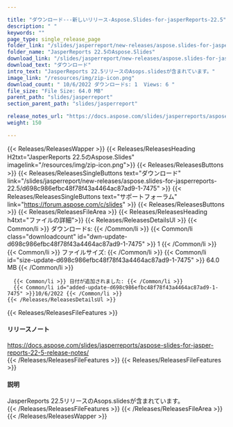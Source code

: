 ```yaml
---

title: "ダウンロード---新しいリリース-Aspose.Slides-for-jasperReports-22.5"
description: " "
keywords: ""
page_type: single_release_page
folder_link: "/slides/jasperreport/new-releases/aspose.slides-for-jasperreports-22.5/"
folder_name: "JasperReports 22.5のAspose.Slides"
download_link: "/slides/jasperreport/new-releases/aspose.slides-for-jasperreports-22.5/d698c986efbc48f78f43a4464ac87ad9-1-7475"
download_text: "ダウンロード"
intro_text: "JasperReports 22.5リリースのAsops.slidesが含まれています。"
image_link: "/resources/img/zip-icon.png"
download_count: " 10/6/2022 ダウンロードs: 1  Views: 6 "
file_size: "File Size: 64.0 MB"
parent_path: "slides/jasperreport"
section_parent_path: "slides/jasperreport"

release_notes_url: "https://docs.aspose.com/slides/jasperreports/aspose-slides-for-jasper-reports-22-5-release-notes/"
weight: 150

---
```


{{< Releases/ReleasesWapper >}}
  {{< Releases/ReleasesHeading H2txt="JasperReports 22.5のAspose.Slides" imagelink="/resources/img/zip-icon.png">}}
  {{< Releases/ReleasesButtons >}}
    {{< Releases/ReleasesSingleButtons text="ダウンロード" link="/slides/jasperreport/new-releases/aspose.slides-for-jasperreports-22.5/d698c986efbc48f78f43a4464ac87ad9-1-7475" >}}
    {{< Releases/ReleasesSingleButtons text="サポートフォーラム" link="https://forum.aspose.com/c/slides" >}}
  {{< Releases/ReleasesButtons >}}
  {{< Releases/ReleasesFileArea >}}
    {{< Releases/ReleasesHeading h4txt="ファイルの詳細">}}
    {{< Releases/ReleasesDetailsUl >}}
      {{< Common/li >}} ダウンロードs: {{< /Common/li >}}
      {{< Common/li class="downloadcount" id="dwn-update-d698c986efbc48f78f43a4464ac87ad9-1-7475" >}} 1 {{< /Common/li >}}
      {{< Common/li >}} ファイルサイズ: {{< /Common/li >}}
      {{< Common/li id="size-update-d698c986efbc48f78f43a4464ac87ad9-1-7475" >}} 64.0 MB {{< /Common/li >}}

      {{< Common/li >}} 日付が追加されました: {{< /Common/li >}}
      {{< Common/li id="added-update-d698c986efbc48f78f43a4464ac87ad9-1-7475" >}}10/6/2022 {{< /Common/li >}}
    {{< /Releases/ReleasesDetailsUl >}}

  {{< Releases/ReleasesFileFeatures >}}
      <h4>リリースノート</h4><div><a href='https://docs.aspose.com/slides/jasperreports/aspose-slides-for-jasper-reports-22-5-release-notes/'>https://docs.aspose.com/slides/jasperreports/aspose-slides-for-jasper-reports-22-5-release-notes/</a></div>
  {{< /Releases/ReleasesFileFeatures >}}
  {{< Releases/ReleasesFileFeatures >}}
      <h4>説明</h4><div class="HTMLDescription">JasperReports 22.5リリースのAsops.slidesが含まれています。</div>
  {{< /Releases/ReleasesFileFeatures >}}
 {{< /Releases/ReleasesFileArea >}}
{{< /Releases/ReleasesWapper >}}


